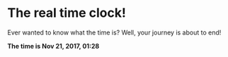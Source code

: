 # The real time clock!

Ever wanted to know what the time is? Well, your journey is about to end!

**The time is Nov 21, 2017, 01:28**